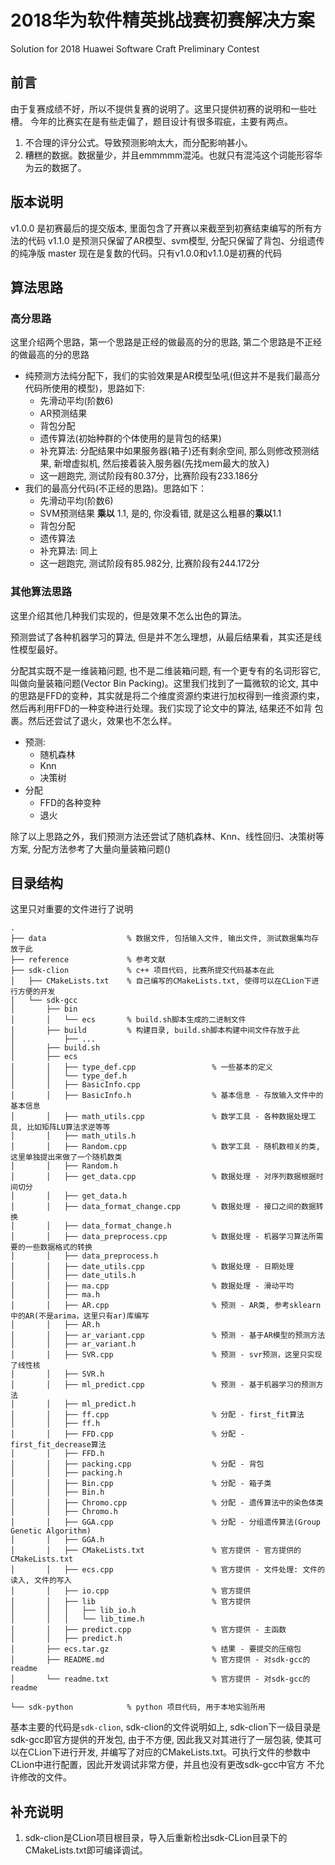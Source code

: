 # 2018华为软件精英挑战赛初赛解决方案 
Solution for 2018 Huawei Software Craft Preliminary Contest

## 前言

由于复赛成绩不好，所以不提供复赛的说明了。这里只提供初赛的说明和一些吐槽。
今年的比赛实在是有些走偏了，题目设计有很多瑕疵，主要有两点。
1. 不合理的评分公式。导致预测影响太大，而分配影响甚小。
2. 糟糕的数据。数据量少，并且emmmmm混沌。也就只有混沌这个词能形容华为云的数据了。

## 版本说明

v1.0.0 是初赛最后的提交版本, 里面包含了开赛以来截至到初赛结束编写的所有方法的代码
v1.1.0 是预测只保留了AR模型、svm模型, 分配只保留了背包、分组遗传的纯净版
master 现在是复数的代码。只有v1.0.0和v1.1.0是初赛的代码

## 算法思路

### 高分思路

这里介绍两个思路，第一个思路是正经的做最高的分的思路, 第二个思路是不正经的做最高的分的思路

* 纯预测方法纯分配下，我们的实验效果是AR模型坠吼(但这并不是我们最高分代码所使用的模型)，思路如下:
  * 先滑动平均(阶数6)
  * AR预测结果
  * 背包分配
  * 遗传算法(初始种群的个体使用的是背包的结果)
  * 补充算法: 分配结果中如果服务器(箱子)还有剩余空间, 那么则修改预测结果, 新增虚拟机, 然后接着装入服务器(先找mem最大的放入)
  * 这一趟跑完, 测试阶段有80.37分，比赛阶段有233.186分
* 我们的最高分代码(不正经的思路)。思路如下：
  * 先滑动平均(阶数6)
  * SVM预测结果 **乘以** 1.1, 是的, 你没看错, 就是这么粗暴的**乘以**1.1
  * 背包分配
  * 遗传算法
  * 补充算法: 同上
  * 这一趟跑完, 测试阶段有85.982分, 比赛阶段有244.172分
  
### 其他算法思路

这里介绍其他几种我们实现的，但是效果不怎么出色的算法。

预测尝试了各种机器学习的算法, 但是并不怎么理想，从最后结果看，其实还是线性模型最好。

分配其实既不是一维装箱问题, 也不是二维装箱问题, 有一个更专有的名词形容它, 叫做向量装箱问题(Vector Bin Packing)。这里我们找到了一篇微软的论文,
其中的思路是FFD的变种，其实就是将二个维度资源约束进行加权得到一维资源约束，然后再利用FFD的一种变种进行处理。我们实现了论文中的算法, 结果还不如背
包裹。然后还尝试了退火，效果也不怎么样。

* 预测:
  * 随机森林
  * Knn
  * 决策树
* 分配
  * FFD的各种变种
  * 退火

除了以上思路之外，我们预测方法还尝试了随机森林、Knn、线性回归、决策树等方案, 分配方法参考了大量向量装箱问题()



## 目录结构

这里只对重要的文件进行了说明

```
.
├── data                  % 数据文件, 包括输入文件, 输出文件, 测试数据集均存放于此
├── reference             % 参考文献
├── sdk-clion             % c++ 项目代码, 比赛所提交代码基本在此
│   ├── CMakeLists.txt    % 自己编写的CMakeLists.txt, 使得可以在CLion下进行方便的开发
│   └── sdk-gcc
│       ├── bin
│       │   └── ecs       % build.sh脚本生成的二进制文件
│       ├── build         % 构建目录, build.sh脚本构建中间文件存放于此
│           ├── ...
│       ├── build.sh
│       ├── ecs
│       │   ├── type_def.cpp                 % 一些基本的定义
│       │   └── type_def.h
│       │   ├── BasicInfo.cpp                
│       │   ├── BasicInfo.h                  % 基本信息 - 存放输入文件中的基本信息
│       │   ├── math_utils.cpp               % 数学工具 - 各种数据处理工具, 比如矩阵LU算法求逆等等
│       │   ├── math_utils.h
│       │   ├── Random.cpp                   % 数学工具 - 随机数相关的类, 这里单独提出来做了一个随机数类
│       │   ├── Random.h
│       │   ├── get_data.cpp                 % 数据处理 - 对序列数据根据时间切分
│       │   ├── get_data.h
│       │   ├── data_format_change.cpp       % 数据处理 - 接口之间的数据转换
│       │   ├── data_format_change.h         
│       │   ├── data_preprocess.cpp          % 数据处理 - 机器学习算法所需要的一些数据格式的转换
│       │   ├── data_preprocess.h
│       │   ├── date_utils.cpp               % 数据处理 - 日期处理
│       │   ├── date_utils.h
│       │   ├── ma.cpp                       % 数据处理 - 滑动平均
│       │   ├── ma.h
│       │   ├── AR.cpp                       % 预测 - AR类, 参考sklearn中的AR(不是arima，这里只有ar)库编写
│       │   ├── AR.h                       
│       │   ├── ar_variant.cpp               % 预测 - 基于AR模型的预测方法
│       │   ├── ar_variant.h 
│       │   ├── SVR.cpp                      % 预测 - svr预测，这里只实现了线性核
│       │   ├── SVR.h
│       │   ├── ml_predict.cpp               % 预测 - 基于机器学习的预测方法
│       │   ├── ml_predict.h
│       │   ├── ff.cpp                       % 分配 - first_fit算法
│       │   ├── ff.h                         
│       │   ├── FFD.cpp                      % 分配 - first_fit_decrease算法
│       │   ├── FFD.h
│       │   ├── packing.cpp                  % 分配 - 背包
│       │   ├── packing.h         
│       │   ├── Bin.cpp                      % 分配 - 箱子类
│       │   ├── Bin.h
│       │   ├── Chromo.cpp                   % 分配 - 遗传算法中的染色体类
│       │   ├── Chromo.h 
│       │   ├── GGA.cpp                      % 分配 - 分组遗传算法(Group Genetic Algorithm)
│       │   ├── GGA.h
│       │   ├── CMakeLists.txt               % 官方提供 - 官方提供的CMakeLists.txt
│       │   ├── ecs.cpp                      % 官方提供 - 文件处理: 文件的读入, 文件的写入
│       │   ├── io.cpp                       % 官方提供
│       │   ├── lib                          % 官方提供
│       │   │   ├── lib_io.h
│       │   │   └── lib_time.h
│       │   ├── predict.cpp                  % 官方提供 - 主函数
│       │   ├── predict.h
│       ├── ecs.tar.gz                       % 结果 - 要提交的压缩包
│       ├── README.md                        % 官方提供 - 对sdk-gcc的readme
│       └── readme.txt                       % 官方提供 - 对sdk-gcc的readme

└── sdk-python            % python 项目代码, 用于本地实验所用
```
基本主要的代码是`sdk-clion`, sdk-clion的文件说明如上, sdk-clion下一级目录是sdk-gcc即官方提供的开发包, 由于不方便, 因此我又对其进行了一层包装,
使其可以在CLion下进行开发, 并编写了对应的CMakeLists.txt。可执行文件的参数中CLion中进行配置，因此开发调试非常方便，并且也没有更改sdk-gcc中官方
不允许修改的文件。

## 补充说明

1. sdk-clion是CLion项目根目录，导入后重新检出sdk-CLion目录下的CMakeLists.txt即可编译调试。
